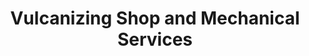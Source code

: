 ---
title: "Vulcanizing Shop and Mechanical Services"
url: /tarlac/vulcanizing-shop-and-mechanical-services/
shop: Reifen
---